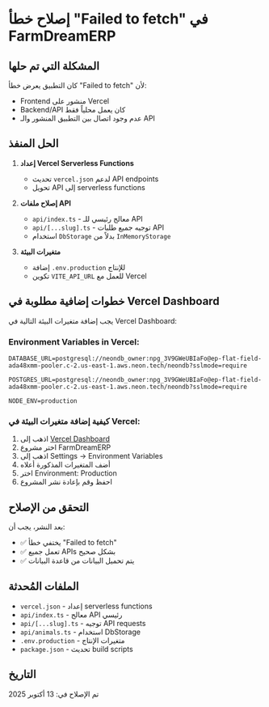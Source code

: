 # إصلاح خطأ "Failed to fetch" في FarmDreamERP

## المشكلة التي تم حلها
كان التطبيق يعرض خطأ "Failed to fetch" لأن:
- Frontend منشور على Vercel 
- Backend/API كان يعمل محلياً فقط
- عدم وجود اتصال بين التطبيق المنشور والـ API

## الحل المنفذ
1. **إعداد Vercel Serverless Functions**
   - تحديث `vercel.json` لدعم API endpoints
   - تحويل API إلى serverless functions

2. **إصلاح ملفات API**
   - `api/index.ts` - معالج رئيسي للـ API
   - `api/[...slug].ts` - توجيه جميع طلبات API
   - استخدام `DbStorage` بدلاً من `InMemoryStorage`

3. **متغيرات البيئة**
   - إضافة `.env.production` للإنتاج
   - تكوين `VITE_API_URL` للعمل مع Vercel

## خطوات إضافية مطلوبة في Vercel Dashboard

يجب إضافة متغيرات البيئة التالية في Vercel Dashboard:

### Environment Variables in Vercel:
```
DATABASE_URL=postgresql://neondb_owner:npg_3V9GWeUBIaFo@ep-flat-field-ada48xmm-pooler.c-2.us-east-1.aws.neon.tech/neondb?sslmode=require

POSTGRES_URL=postgresql://neondb_owner:npg_3V9GWeUBIaFo@ep-flat-field-ada48xmm-pooler.c-2.us-east-1.aws.neon.tech/neondb?sslmode=require

NODE_ENV=production
```

### كيفية إضافة متغيرات البيئة في Vercel:
1. اذهب إلى [Vercel Dashboard](https://vercel.com/dashboard)
2. اختر مشروع FarmDreamERP
3. اذهب إلى Settings → Environment Variables
4. أضف المتغيرات المذكورة أعلاه
5. اختر Environment: Production
6. احفظ وقم بإعادة نشر المشروع

## التحقق من الإصلاح
بعد النشر، يجب أن:
- ✅ يختفي خطأ "Failed to fetch"  
- ✅ تعمل جميع APIs بشكل صحيح
- ✅ يتم تحميل البيانات من قاعدة البيانات

## الملفات المُحدثة
- `vercel.json` - إعداد serverless functions
- `api/index.ts` - معالج API رئيسي  
- `api/[...slug].ts` - توجيه API requests
- `api/animals.ts` - استخدام DbStorage
- `.env.production` - متغيرات الإنتاج
- `package.json` - تحديث build scripts

## التاريخ
تم الإصلاح في: 13 أكتوبر 2025